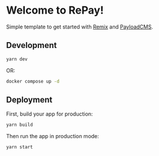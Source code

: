 # Welcome to RePay!

Simple template to get started with [Remix](https://remix.run) and [PayloadCMS](https://payloadcms.com).

## Development

```sh
yarn dev
```

OR:

```sh
docker compose up -d
```

## Deployment

First, build your app for production:

```sh
yarn build
```

Then run the app in production mode:

```sh
yarn start
```
